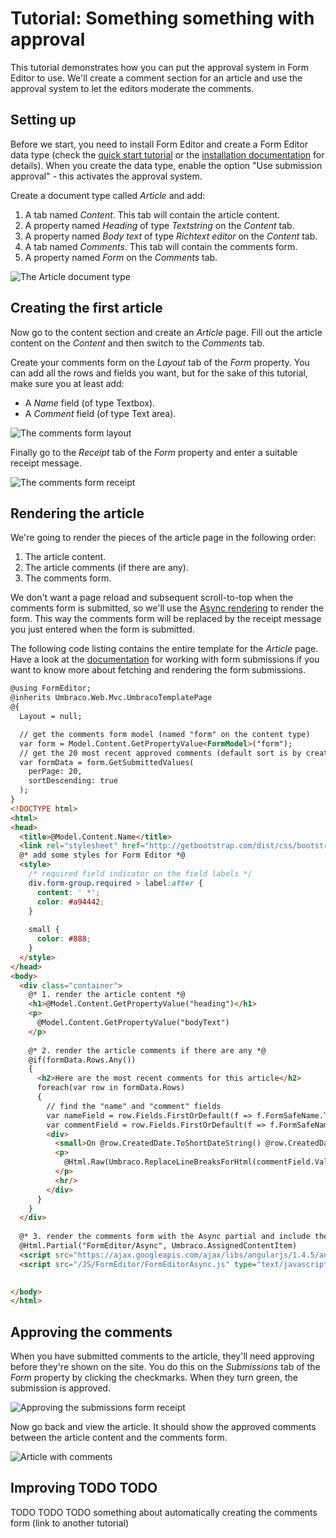 # Tutorial: Something something with approval

This tutorial demonstrates how you can put the approval system in Form Editor to use. We'll create a comment section for an article and use the approval system to let the editors moderate the comments.

## Setting up

Before we start, you need to install Form Editor and create a Form Editor data type (check the [quick start tutorial](QuickStart.md) or the [installation documentation](../Docs/install.md) for details). When you create the data type, enable the option "Use submission approval" - this activates the approval system.

Create a document type called *Article* and add:

1. A tab named *Content*. This tab will contain the article content.
2. A property named *Heading* of type *Textstring* on the *Content* tab.
3. A property named *Body text* of type *Richtext editor* on the *Content* tab.
4. A tab named *Comments*. This tab will contain the comments form.
5. A property named *Form* on the *Comments* tab.

![The Article document type](img/Approval/article-document-type.png)

## Creating the first article

Now go to the content section and create an *Article* page. Fill out the article content on the *Content* and then switch to the *Comments* tab. 

Create your comments form on the *Layout* tab of the *Form* property. You can add all the rows and fields you want, but for the sake of this tutorial, make sure you at least add:

* A *Name* field (of type Textbox).
* A *Comment* field (of type Text area).

![The comments form layout](img/Approval/comments-form-layout.png)

Finally go to the *Receipt* tab of the *Form* property and enter a suitable receipt message.

![The comments form receipt](img/Approval/comments-form-receipt.png)

## Rendering the article

We're going to render the pieces of the article page in the following order:

1. The article content.
2. The article comments (if there are any).
3. The comments form.

We don't want a page reload and subsequent scroll-to-top when the comments form is submitted, so we'll use the [Async rendering](TODO) to render the form. This way the comments form will be replaced by the receipt message you just entered when the form is submitted.

The following code listing contains the entire template for the *Article* page. Have a look at the [documentation](TODO) for working with form submissions if you want to know more about fetching and rendering the form submissions.

```html
@using FormEditor;
@inherits Umbraco.Web.Mvc.UmbracoTemplatePage
@{
  Layout = null;

  // get the comments form model (named "form" on the content type)
  var form = Model.Content.GetPropertyValue<FormModel>("form");
  // get the 20 most recent approved comments (default sort is by creation date) 
  var formData = form.GetSubmittedValues(
    perPage: 20, 
    sortDescending: true
  );  
}
<!DOCTYPE html>
<html>
<head>
  <title>@Model.Content.Name</title>
  <link rel="stylesheet" href="http://getbootstrap.com/dist/css/bootstrap.min.css"/>
  @* add some styles for Form Editor *@
  <style>
    /* required field indicator on the field labels */
    div.form-group.required > label:after {
      content: ' *';
      color: #a94442;
    }
    
    small {
      color: #888;
    }
  </style>
</head>
<body>
  <div class="container">
    @* 1. render the article content *@
    <h1>@Model.Content.GetPropertyValue("heading")</h1>
    <p>
      @Model.Content.GetPropertyValue("bodyText")
    </p>
  
    @* 2. render the article comments if there are any *@
    @if(formData.Rows.Any())
    {
      <h2>Here are the most recent comments for this article</h2>
      foreach(var row in formData.Rows)
      {
        // find the "name" and "comment" fields
        var nameField = row.Fields.FirstOrDefault(f => f.FormSafeName.ToLowerInvariant().Contains("name"));
        var commentField = row.Fields.FirstOrDefault(f => f.FormSafeName.ToLowerInvariant().Contains("comment"));
        <div>
          <small>On @row.CreatedDate.ToShortDateString() @row.CreatedDate.ToShortTimeString(), <strong>@nameField.Value</strong> wrote:</small>
          <p>
            @Html.Raw(Umbraco.ReplaceLineBreaksForHtml(commentField.Value ?? ""))
          </p>
          <hr/>
        </div>
      }
    }
  </div>
  
  @* 3. render the comments form with the Async partial and include the relevant assets *@
  @Html.Partial("FormEditor/Async", Umbraco.AssignedContentItem)
  <script src="https://ajax.googleapis.com/ajax/libs/angularjs/1.4.5/angular.min.js"></script>
  <script src="/JS/FormEditor/FormEditorAsync.js" type="text/javascript"></script>
  

</body>
</html>
```

## Approving the comments

When you have submitted comments to the article, they'll need approving before they're shown on the site. You do this on the *Submissions* tab of the *Form* property by clicking the checkmarks. When they turn green, the submission is approved. 

![Approving the submissions form receipt](img/Approval/approve-submissions.png)

Now go back and view the article. It should show the approved comments between the article content and the comments form.

![Article with comments](img/Approval/article-with-comments.png)

## Improving TODO TODO

TODO TODO TODO something about automatically creating the comments form (link to another tutorial)

